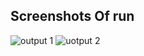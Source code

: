 ## Screenshots Of run
![output 1](https://user-images.githubusercontent.com/42884425/143376231-96b978fc-3240-4305-a2f0-c3f778047a0c.jpg)
![uotput 2](https://user-images.githubusercontent.com/42884425/143376329-43f80b29-b336-4b25-a43c-a1ce21f04b96.jpg)
